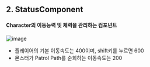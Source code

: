 ## 2. StatusComponent

#### Character의 이동능력 및 체력을 관리하는 컴포넌트

  ![image](https://github.com/HanYooTae/Unreal-Game-Project1/assets/41534351/97716519-ef73-4041-b835-9c28cf13d0e6)

+ 플레이어의 기본 이동속도는 400이며, shift키를 누르면 600
+ 몬스터가 Patrol Path를 순회하는 이동속도는 200
